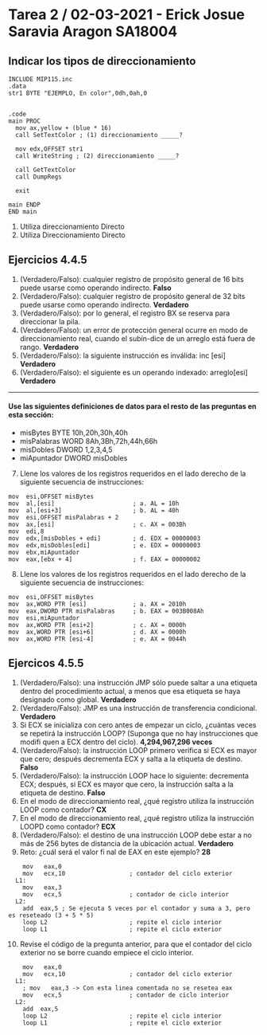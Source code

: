 # Tarea 2 / 02-03-2021 - Erick Josue Saravia Aragon SA18004

## Indicar los tipos de direccionamiento

```
INCLUDE MIP115.inc
.data
str1 BYTE "EJEMPLO, En color",0dh,0ah,0


.code
main PROC
  mov ax,yellow + (blue * 16)
  call SetTextColor ; (1) direccionamiento _____?

  mov edx,OFFSET str1
  call WriteString ; (2) direccionamiento _____?

  call GetTextColor
  call DumpRegs

  exit

main ENDP
END main

```

1. Utiliza direccionamiento Directo
2. Utiliza Direccionamiento Directo

## Ejercicios 4.4.5

1.  (Verdadero/Falso): cualquier registro de propósito general de 16 bits puede usarse como operando indirecto. **Falso**
2.  (Verdadero/Falso): cualquier registro de propósito general de 32 bits puede usarse como operando indirecto. **Verdadero**
3.  (Verdadero/Falso): por lo general, el registro BX se reserva para direccionar la pila.
4.  (Verdadero/Falso): un error de protección general ocurre en modo de direccionamiento real, cuando el subín-dice de un arreglo está fuera de rango. **Verdadero**
5.  (Verdadero/Falso): la siguiente instrucción es inválida: inc [esi] **Verdadero**
6.  (Verdadero/Falso): el siguiente es un operando indexado: arreglo[esi] **Verdadero**

---

#### Use las siguientes definiciones de datos para el resto de las preguntas en esta sección:

- misBytes BYTE 10h,20h,30h,40h
- misPalabras WORD 8Ah,3Bh,72h,44h,66h
- misDobles DWORD 1,2,3,4,5
- miApuntador DWORD misDobles

7.  Llene los valores de los registros requeridos en el lado derecho de la siguiente secuencia de instrucciones:

```
mov  esi,OFFSET misBytes
mov  al,[esi]                      ; a. AL = 10h
mov  al,[esi+3]                    ; b. AL = 40h
mov  esi,OFFSET misPalabras + 2
mov  ax,[esi]                      ; c. AX = 003Bh
mov  edi,8
mov  edx,[misDobles + edi]         ; d. EDX = 00000003
mov  edx,misDobles[edi]            ; e. EDX = 00000003
mov  ebx,miApuntador
mov  eax,[ebx + 4]                 ; f. EAX = 00000002
```

8.  Llene los valores de los registros requeridos en el lado derecho de la siguiente secuencia de instrucciones:

```
mov  esi,OFFSET misBytes
mov  ax,WORD PTR [esi]             ; a. AX = 2010h
mov  eax,DWORD PTR misPalabras     ; b. EAX = 003B008Ah
mov  esi,miApuntador
mov  ax,WORD PTR [esi+2]           ; c. AX = 0000h
mov  ax,WORD PTR [esi+6]           ; d. AX = 0000h
mov  ax,WORD PTR [esi-4]           ; e. AX = 0044h
```

## Ejercicos 4.5.5

1. (Verdadero/Falso): una instrucción JMP sólo puede saltar a una etiqueta dentro del procedimiento actual, a menos que esa etiqueta se haya designado como global. **Verdadero**
2. (Verdadero/Falso): JMP es una instrucción de transferencia condicional. **Verdadero**
3. Si ECX se inicializa con cero antes de empezar un ciclo, ¿cuántas veces se repetirá la instrucción LOOP? (Suponga que no hay instrucciones que modifi quen a ECX dentro del ciclo). **4,294,967,296 veces**
4. (Verdadero/Falso): la instrucción LOOP primero verifica si ECX es mayor que cero; después decrementa ECX y salta a la etiqueta de destino. **Falso**
5. (Verdadero/Falso): la instrucción LOOP hace lo siguiente: decrementa ECX; después, si ECX es mayor que cero, la instrucción salta a la etiqueta de destino. **Falso**
6. En el modo de direccionamiento real, ¿qué registro utiliza la instrucción LOOP como contador? **CX**
7. En el modo de direccionamiento real, ¿qué registro utiliza la instrucción LOOPD como contador? **ECX**
8. (Verdadero/Falso): el destino de una instrucción LOOP debe estar a no más de 256 bytes de distancia de la ubicación actual. **Verdadero**
9. Reto: ¿cuál será el valor fi nal de EAX en este ejemplo? **28**

```
    mov   eax,0
    mov   ecx,10                  ; contador del ciclo exterior
  L1:
    mov   eax,3
    mov   ecx,5                   ; contador de ciclo interior
  L2:
    add  eax,5 ; Se ejecuta 5 veces por el contador y suma a 3, pero es reseteado (3 + 5 * 5)
    loop L2                       ; repite el ciclo interior
    loop L1                       ; repite el ciclo exterior
```

10. Revise el código de la pregunta anterior, para que el contador del ciclo exterior no se borre cuando empiece el ciclo interior.

```
    mov   eax,0
    mov   ecx,10                  ; contador del ciclo exterior
  L1:
    ; mov   eax,3 -> Con esta linea comentada no se resetea eax
    mov   ecx,5                   ; contador de ciclo interior
  L2:
    add  eax,5
    loop L2                       ; repite el ciclo interior
    loop L1                       ; repite el ciclo exterior
```
